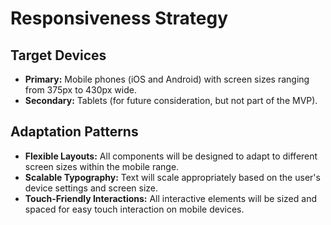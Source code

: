 # Responsiveness Strategy

## Target Devices

* **Primary:** Mobile phones (iOS and Android) with screen sizes ranging from 375px to 430px wide.  
* **Secondary:** Tablets (for future consideration, but not part of the MVP).

## Adaptation Patterns

* **Flexible Layouts:** All components will be designed to adapt to different screen sizes within the mobile range.  
* **Scalable Typography:** Text will scale appropriately based on the user's device settings and screen size.  
* **Touch-Friendly Interactions:** All interactive elements will be sized and spaced for easy touch interaction on mobile devices.